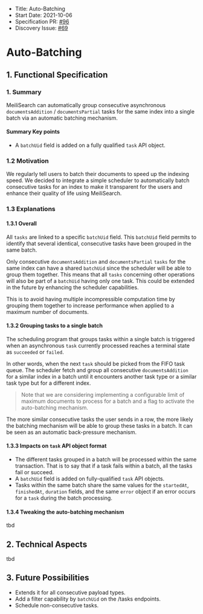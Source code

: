 - Title: Auto-Batching
- Start Date: 2021-10-06
- Specification PR: [#96](https://github.com/meilisearch/specifications/pull/96)
- Discovery Issue: [#69](https://github.com/meilisearch/product/issues/69)

# Auto-Batching

## 1. Functional Specification

### 1. Summary

MeiliSearch can automatically group consecutive asynchronous `documentsAddition` / `documentsPartial` tasks for the same index into a single batch via an automatic batching mechanism.

#### Summary Key points

- A `batchUid` field is added on a fully qualified `task` API object.

### 1.2 Motivation

We regularly tell users to batch their documents to speed up the indexing speed. We decided to integrate a simple scheduler to automatically batch consecutive tasks for an index to make it transparent for the users and enhance their quality of life using MeiliSearch.

### 1.3 Explanations

#### 1.3.1 Overall

All `tasks` are linked to a specific `batchUid` field. This `batchUid` field permits to identify that several identical, consecutive tasks have been grouped in the same batch.

Only consecutive `documentsAddition` and `documentsPartial` `tasks` for the same index can have a shared `batchUid` since the scheduler will be able to group them together. This means that all `tasks` concerning other operations will also be part of a `batchUid` having only one task. This could be extended in the future by enhancing the scheduler capabilities.

This is to avoid having multiple incompressible computation time by grouping them together to increase performance when applied to a maximum number of documents.

#### 1.3.2 Grouping tasks to a single batch

The scheduling program that groups tasks within a single batch is triggered when an asynchronous `task` currently processed reaches a terminal state as `succeeded` or `failed`.

In other words, when the next `task` should be picked from the FIFO task queue. The scheduler fetch and group all consecutive `documentsAddition` for a similar index in a batch until it encounters another task type or a similar task type but for a different index.

> Note that we are considering implementing a configurable limit of maximum documents to process for a batch and a flag to activate the auto-batching mechanism.

The more similar consecutive tasks the user sends in a row, the more likely the batching mechanism will be able to group these tasks in a batch. It can be seen as an automatic back-pressure mechanism.

#### 1.3.3 Impacts on `task` API object format

- The different tasks grouped in a batch will be processed within the same transaction. That is to say that if a task fails within a batch, all the tasks fail or succeed.
- A `batchUid` field is added on fully-qualified `task` API objects.
- Tasks within the same batch share the same values for the `startedAt`, `finishedAt`, `duration` fields, and the same `error` object if an error occurs for a `task` during the batch processing.

#### 1.3.4 Tweaking the auto-batching mechanism
tbd

## 2. Technical Aspects
tbd

## 3. Future Possibilities

- Extends it for all consecutive payload types.
- Add a filter capability by `batchUid` on the /tasks endpoints.
- Schedule non-consecutive tasks.